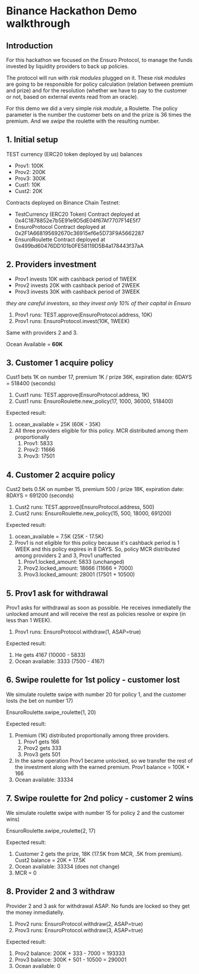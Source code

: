 # Binance Hackathon Demo walkthrough

## Introduction

For this hackathon we focused on the Ensuro Protocol, to manage the funds invested by liquidity providers to back up policies.

The protocol will run with *risk modules* plugged on it. These *risk modules* are going to be responsible for policy calculation (relation between premium and prize) and for the resolution (whether we have to pay to the customer or not, based on external events read from an oracle).

For this demo we did a very simple *risk module*, a Roulette. The policy parameter is the number the customer bets on and the prize is 36 times the premium. And we *swipe* the roulette with the resulting number.


## 1. Initial setup

TEST currency (ERC20 token deployed by us) balances

- Prov1: 100K
- Prov2: 200K
- Prov3: 300K
- Cust1: 10K
- Cust2: 20K

Contracts deployed on Binance Chain Testnet:
- TestCurrency (ERC20 Token) Contract deployed at 0x4C1878852e7b5E91e9D5dE04f67Af7707F14E5f7
- EnsuroProtocol Contract deployed at 0x2F1A668195692670c36915ef6e5D73F9A5662287
- EnsuroRoulette Contract deployed at 0x499bd60476DD101b0FE58119D5B4a178443f37aA


## 2. Providers investment

- Prov1 invests 10K with cashback period of 1WEEK
- Prov2 invests 20K with cashback period of 2WEEK
- Prov3 invests 30K with cashback period of 3WEEK

*they are careful investors, so they invest only 10% of their capital in Ensuro*

1. Prov1 runs: TEST.approve(EnsuroProtocol.address, 10K)
2. Prov1 runs: EnsuroProtocol.invest(10K, 1WEEK)

Same with providers 2 and 3.

Ocean Available = **60K**


## 3. Customer 1 acquire policy

Cust1 bets 1K on number 17, premium 1K / prize 36K, expiration date: 6DAYS = 518400 (seconds)

1. Cust1 runs: TEST.approve(EnsuroProtocol.address, 1K)
2. Cust1 runs: EnsuroRoulette.new_policy(17, 1000, 36000, 518400)

Expected result:

1. ocean_available = 25K (60K - 35K)
2. All three providers eligible for this policy. MCR distributed among them proportionally
    1. Prov1: 5833
    2. Prov2: 11666
    3. Prov3: 17501


## 4. Customer 2 acquire policy

Cust2 bets 0.5K on number 15, premium 500 / prize 18K, expiration date: 8DAYS = 691200 (seconds)

1. Cust2 runs: TEST.approve(EnsuroProtocol.address, 500)
2. Cust2 runs: EnsuroRoulette.new_policy(15, 500, 18000, 691200)

Expected result:

1. ocean_available = 7.5K (25K - 17.5K)
2. Prov1 is not eligible for this policy because it's cashback period is 1 WEEK and this policy expires in 8 DAYS. So, policy MCR distributed among providers 2 and 3, Prov1 unaffected
    1. Prov1.locked_amount: 5833 (unchanged)
    2. Prov2.locked_amount: 18666 (11666 + 7000)
    3. Prov3.locked_amount: 28001 (17501 + 10500)


## 5. Prov1 ask for withdrawal

Prov1 asks for withdrawal as soon as possible. He receives inmediatelly the unlocked amount and will receive the rest as policies resolve or expire (in less than 1 WEEK).

1. Prov1 runs: EnsuroProtocol.withdraw(1, ASAP=true)

Expected result:

1. He gets 4167 (10000 - 5833)
2. Ocean available: 3333 (7500 - 4167)


## 6. Swipe roulette for 1st policy - customer lost

We simulate roulette swipe with number 20 for policy 1, and the customer losts (he bet on number 17)

EnsuroRoulette.swipe_roulette(1, 20)

Expected result:
1. Premium (1K) distributed proportionally among three providers.
   1. Prov1 gets 166
   2. Prov2 gets 333
   3. Prov3 gets 501
2. In the same operation Prov1 became unlocked, so we transfer the rest of the investment along with the earned premium. Prov1 balance = 100K + 166
3. Ocean available: 33334


## 7. Swipe roulette for 2nd policy - customer 2 wins

We simulate roulette swipe with number 15 for policy 2 and the customer wins)

EnsuroRoulette.swipe_roulette(2, 17)

Expected result:
1. Customer 2 gets the prize, 18K (17.5K from MCR, .5K from premium). Cust2 balance = 20K + 17.5K
2. Ocean available: 33334 (does not change)
3. MCR = 0


## 8. Provider 2 and 3 withdraw
 
Provider 2 and 3 ask for withdrawal ASAP. No funds are locked so they get the money inmediatelly.

1. Prov2 runs: EnsuroProtocol.withdraw(2, ASAP=true)
2. Prov3 runs: EnsuroProtocol.withdraw(3, ASAP=true)

Expected result:
1. Prov2 balance: 200K + 333 - 7000 = 193333
2. Prov3 balance: 300K + 501 - 10500 = 290001
3. Ocean available: 0
